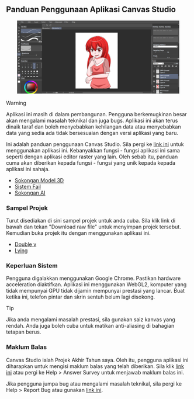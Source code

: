 ## Panduan Penggunaan Aplikasi Canvas Studio

<p align="center">
    <img src="./Assets/cs main.png" height="200"/>
</p>

> [!WARNING]  
> Aplikasi ini masih di dalam pembangunan. Pengguna berkemugkinan besar akan mengalami masalah teknikal dan juga bugs. Aplikasi ini akan terus dinaik taraf dan boleh menyebabkan kehilangan data atau menyebabkan data yang sedia ada tidak bersesuaian dengan versi aplikasi yang baru.

Ini adalah panduan penggunaan Canvas Studio. Sila pergi ke [link ini](https://cspprototypewebgltest.web.app/) untuk menggunakan aplikasi ini. Kebanyakkan fungsi - fungsi aplikasi ini sama seperti dengan aplikasi editor raster yang lain. Oleh sebab itu, panduan cuma akan diberikan kepada fungsi - fungsi yang unik kepada kepada aplikasi ini sahaja.

* [Sokongan Model 3D](./Panduan/Sokongan%20Model%203D.md)
* [Sistem Fail](./Panduan/Sistem%20Fail.md)
* [Sokongan AI](./Panduan/Sokongan%20AI.md)

### Sampel Projek
Turut disediakan di sini sampel projek untuk anda cuba. Sila klik link di bawah dan tekan "Download raw file" untuk menyimpan projek tersebut. Kemudian buka projek itu dengan menggunakan aplikasi ini.

* [Double v](./Samples/double%20v.csd)
* [Lying](./Samples/lying.csd)

### Keperluan Sistem

Pengguna digalakkan menggunakan Google Chrome. Pastikan hardware acceleration diaktifkan. Aplikasi ini menggunakan WebGL2, komputer yang tidak mempunyai GPU tidak dijamin mempunyai prestasi yang lancar. Buat ketika ini, telefon pintar dan skrin sentuh belum lagi disokong. 

> [!TIP]
> Jika anda mengalami masalah prestasi, sila gunakan saiz kanvas yang rendah. Anda juga boleh cuba untuk matikan anti-aliasing di bahagian tetapan berus. 

### Maklum Balas

Canvas Studio ialah Projek Akhir Tahun saya. Oleh itu, pengguna aplikasi ini diharapkan untuk mengisi maklum balas yang telah diberikan. Sila klik [link ini](https://forms.gle/C9EnbqRd4PazJVkQA) atau pergi ke Help > Answer Survey untuk menjawab maklum balas ini.

Jika pengguna jumpa bug atau mengalami masalah teknikal, sila pergi ke Help > Report Bug atau gunakan [link ini](https://forms.gle/myuTB4DoTbpruHheA).



